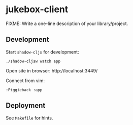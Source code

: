 # jukebox-client

FIXME: Write a one-line description of your library/project.

## Development

Start `shadow-cljs` for development:

```
./shadow-cljsw watch app
```

Open site in browser: http://localhost:3449/

Connect from vim:

```
:Piggieback :app
```

## Deployment

See `Makefile` for hints.
